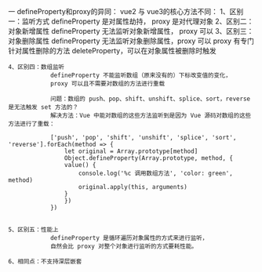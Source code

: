 一 defineProperty和proxy的异同：
    vue2 与 vue3的核心方法不同：
    1、区别一：监听方式
              defineProperty 是对属性劫持，
              proxy 是对代理对象
    2、区别二：对象新增属性
              defineProperty 无法监听对象新增属性，
              proxy 可以
    3、区别三：对象删除属性
              defineProperty 无法监听对象删除属性，proxy 可以
              proxy 有专门针对属性删除的方法 deleteProperty，可以在对象属性被删除时触发

    4、区别四：数组监听
                defineProperty 不能监听数组（原来没有的）下标改变值的变化，
                proxy 可以且不需要对数组的方法进行重载

                问题：数组的 push、pop、shift、unshift、splice、sort，reverse是无法触发 set 方法的？
                解决方法：Vue 中能对数组的这些方法监听到是因为 Vue 源码对数组的这些方法进行了重载：

                ['push', 'pop', 'shift', 'unshift', 'splice', 'sort', 'reverse'].forEach(method => {
                    let original = Array.prototype[method]
                    Object.defineProperty(Array.prototype, method, {
                    value() {
                        console.log('%c 调用数组方法', 'color: green', method)
                        original.apply(this, arguments)
                    }
                    })
                })
               

    5、区别五：性能上
                defineProperty 是循环遍历对象属性的方式来进行监听，
                自然会比 proxy 对整个对象进行监听的方式要耗性能。

    6、相同点：不支持深层嵌套